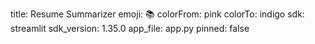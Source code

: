 title: Resume Summarizer
emoji: 📚
colorFrom: pink
colorTo: indigo
sdk: streamlit
sdk_version: 1.35.0
app_file: app.py
pinned: false
